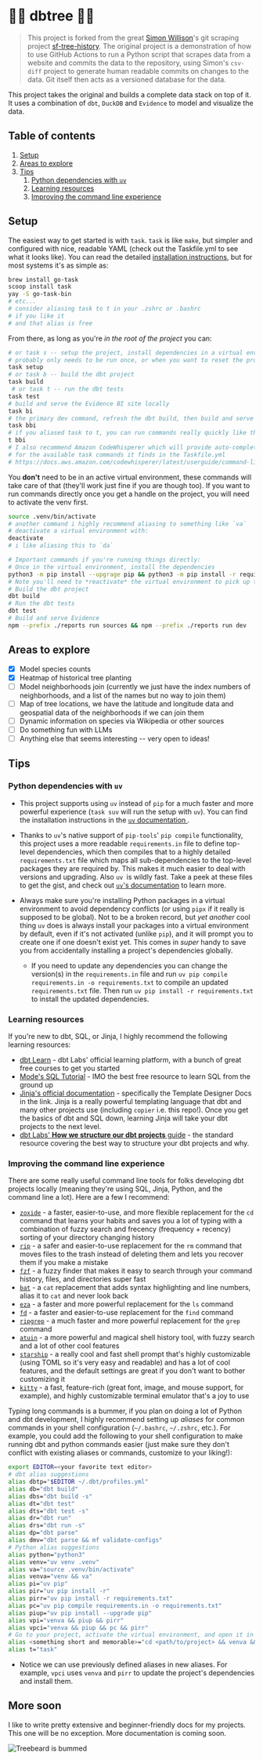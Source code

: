 # 🌲🌳 dbtree 🚃🌉

> This project is forked from the great [Simon Willison](https://github.com/simonw)'s git scraping project [sf-tree-history](https://github.com/simonw/sf-tree-history). The original project is a demonstration of how to use GitHub Actions to run a Python script that scrapes data from a website and commits the data to the repository, using Simon's `csv-diff` project to generate human readable commits on changes to the data. Git itself then acts as a versioned database for the data.

This project takes the original and builds a complete data stack on top of it. It uses a combination of `dbt`, `DuckDB` and `Evidence` to model and visualize the data.

## Table of contents

1. [Setup](#setup)
2. [Areas to explore](#areas-to-explore)
3. [Tips](#tips)
   1. [Python dependencies with `uv`](#python-dependencies-with-uv)
   2. [Learning resources](#learning-resources)
   3. [Improving the command line experience](#improving-the-command-line-experience)

## Setup

The easiest way to get started is with `task`. `task` is like `make`, but simpler and configured with nice, readable YAML (check out the Taskfile.yml to see what it looks like). You can read the detailed [installation instructions](https://taskfile.dev/#/installation), but for most systems it's as simple as:

```bash
brew install go-task
scoop install task
yay -S go-task-bin
# etc...
# consider aliasing task to t in your .zshrc or .bashrc
# if you like it
# and that alias is free
```

From there, as long as you're _in the root of the project_ you can:

```bash
# or task s -- setup the project, install dependencies in a virtual environment
# probably only needs to be run once, or when you want to reset the project
task setup
# or task b -- build the dbt project
task build
 # or task t -- run the dbt tests
task test
# build and serve the Evidence BI site locally
task bi
# the primary dev command, refresh the dbt build, then build and serve Evidence
task bbi
# if you aliased task to t, you can run commands really quickly like this
t bbi
# I also recommend Amazon CodeWhisperer which will provide auto-completion
# for the available task commands it finds in the Taskfile.yml
# https://docs.aws.amazon.com/codewhisperer/latest/userguide/command-line.html
```

You **don't** need to be in an active virtual environment, these commands will take care of that (they'll work just fine if you are though too). If you want to run commands directly once you get a handle on the project, you will need to activate the venv first.

```bash
source .venv/bin/activate
# another command i highly recommend aliasing to something like `va`
# deactivate a virtual environment with:
deactivate
# i like aliasing this to `da`

# Important commands if you're running things directly:
# Once in the virtual environment, install the dependencies
python3 -m pip install --upgrage pip && python3 -m pip install -r requirements.txt
# Note you'll need to *reactivate* the virtual environment to pick up the newly installed dependencies
# Build the dbt project
dbt build
# Run the dbt tests
dbt test
# Build and serve Evidence
npm --prefix ./reports run sources && npm --prefix ./reports run dev
```

## Areas to explore

- [x] Model species counts
- [x] Heatmap of historical tree planting
- [ ] Model neighborhoods join (currently we just have the index numbers of neighborhoods, and a list of the names but no way to join them)
- [ ] Map of tree locations, we have the latitude and longitude data and geospatial data of the neighborhoods if we can join them
- [ ] Dynamic information on species via Wikipedia or other sources
- [ ] Do something fun with LLMs
- [ ] Anything else that seems interesting -- very open to ideas!

## Tips

### Python dependencies with `uv`

- This project supports using `uv` instead of `pip` for a much faster and more powerful experience (`task suv` will run the setup with `uv`). You can find the installation instructions in the [ `uv` documentation ](https://github.com/astral-sh/uv).

- Thanks to `uv`'s native support of `pip-tools`' `pip compile` functionality, this project uses a more readable `requirements.in` file to define top-level dependencies, which then compiles that to a highly detailed `requirements.txt` file which maps all sub-dependencies to the top-level packages they are required by. This makes it much easier to deal with versions and upgrading. Also `uv `is wildly fast. Take a peek at these files to get the gist, and check out [`uv`'s documentation](https://github.com/astral-sh/uv) to learn more.

- Always make sure you're installing Python packages in a virtual environment to avoid dependency conflicts (or using `pipx` if it really is supposed to be global). Not to be a broken record, but _yet another_ cool thing `uv` does is always install your packages into a virtual environment by default, even if it's not activated (unlike `pip`), and it will prompt you to create one if one doesn't exist yet. This comes in _super_ handy to save you from accidentally installing a project's dependencies globally.

  - If you need to update any dependencies you can change the version(s) in the `requirements.in` file and run `uv pip compile requirements.in -o requirements.txt` to compile an updated `requirements.txt` file. Then run `uv pip install -r requirements.txt` to install the updated dependencies.

### Learning resources

If you're new to dbt, SQL, or Jinja, I highly recommend the following learning resources:

- [dbt Learn](https://learn.getdbt.com/) - dbt Labs' official learning platform, with a bunch of great free courses to get you started
- [Mode's SQL Tutorial](https://mode.com/sql-tutorial) - IMO the best free resource to learn SQL from the ground up
- [Jinja's official documentation](https://jinja.palletsprojects.com/en/3.0.x/templates/) - specifically the Template Designer Docs in the link. Jinja is a really powerful templating language that dbt and many other projects use (including `copier` i.e. this repo!). Once you get the basics of dbt and SQL down, learning Jinja will take your dbt projects to the next level.
- [dbt Labs' **How we structure our dbt projects** guide](https://docs.getdbt.com/best-practices/how-we-structure/1-guide-overview) - the standard resource covering the best way to structure your dbt projects and why.

### Improving the command line experience

There are some really useful command line tools for folks developing dbt projects locally (meaning they're using SQL, Jinja, Python, and the command line a lot). Here are a few I recommend:

- [`zoxide`](https://github.com/ajeetdsouza/zoxide) - a faster, easier-to-use, and more flexible replacement for the `cd` command that learns your habits and saves you a lot of typing with a combination of fuzzy search and frecency (frequency + recency) sorting of your directory changing history
- [`rip`](https://github.com/nivekuil/rip) - a safer and easier-to-use replacement for the `rm` command that moves files to the trash instead of deleting them and lets you recover them if you make a mistake
- [`fzf`](https://github.com/junegunn/fzf) - a fuzzy finder that makes it easy to search through your command history, files, and directories super fast
- [`bat`](https://github.com/sharkdp/bat) - a `cat` replacement that adds syntax highlighting and line numbers, alias it to `cat` and never look back
- [`eza`](https://github.com/eza-community/eza) - a faster and more powerful replacement for the `ls` command
- [`fd`](https://github.com/sharkdp/fd) - a faster and easier-to-use replacement for the `find` command
- [`ripgrep`](https://github.com/BurntSushi/ripgrep) - a much faster and more powerful replacement for the `grep` command
- [`atuin`](https://github.com/atuinsh/atuin) - a more powerful and magical shell history tool, with fuzzy search and a lot of other cool features
- [`starship`](https://starship.rs/) - a really cool and fast shell prompt that's highly customizable (using TOML so it's very easy and readable) and has a lot of cool features, and the default settings are great if you don't want to bother customizing it
- [`kitty`](https://sw.kovidgoyal.net/kitty/) - a fast, feature-rich (great font, image, and mouse support, for example), and highly customizable terminal emulator that's a joy to use

Typing long commands is a bummer, if you plan on doing a lot of Python and dbt development, I highly recommend setting up _*aliases*_ for common commands in your shell configuration (`~/.bashrc`, `~/.zshrc`, etc.). For example, you could add the following to your shell configuration to make running dbt and python commands easier (just make sure they don't conflict with existing aliases or commands, customize to your liking!):

```bash
export EDITOR=<your favorite text editor>
# dbt alias suggestions
alias dbtp="$EDITOR ~/.dbt/profiles.yml"
alias db="dbt build"
alias dbs="dbt build -s"
alias dt="dbt test"
alias dts="dbt test -s"
alias dr="dbt run"
alias drs="dbt run -s"
alias dp="dbt parse"
alias dmv="dbt parse && mf validate-configs"
# Python alias suggestions
alias python="python3"
alias venv="uv venv .venv"
alias va="source .venv/bin/activate"
alias venva="venv && va"
alias pi="uv pip"
alias pir="uv pip install -r"
alias pirr="uv pip install -r requirements.txt"
alias pc="uv pip compile requirements.in -o requirements.txt"
alias piup="uv pip install --upgrade pip"
alias vpi="venva && piup && pirr"
alias vpci="venva && piup && pc && pirr"
# Go to your project, activate the virtual environment, and open it in your text editor
alias <something short and memorable>="cd <path/to/project> && venva && $EDITOR ."
alias t="task"
```

- Notice we can use previously defined aliases in new aliases. For example, `vpci` uses `venva` and `pirr` to update the project's dependencies and install them.

## More soon

I like to write pretty extensive and beginner-friendly docs for my projects. This one will be no exception. More documentation is coming soon.

![Treebeard is bummed](https://github.com/gwenwindflower/dbtree/assets/91998347/2e30ad90-9222-438a-94f7-c645c0af0725)
